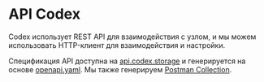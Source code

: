 # API Codex

Codex использует REST API для взаимодействия с узлом, и мы можем использовать HTTP-клиент для взаимодействия и настройки.

Спецификация API доступна на [api.codex.storage](https://api.codex.storage) и генерируется на основе [openapi.yaml](https://github.com/codex-storage/nim-codex/blob/master/openapi.yaml). Мы также генерируем [Postman Collection](https://api.codex.storage/postman.json).
